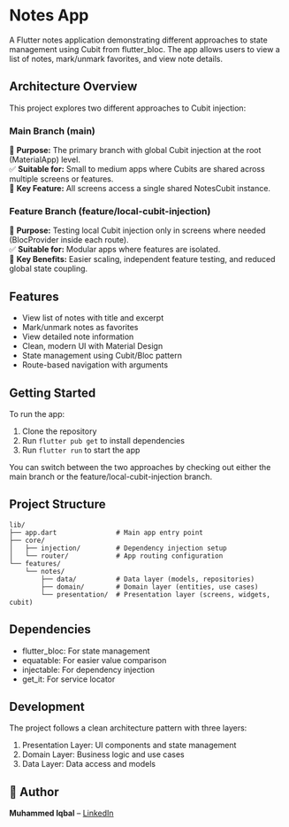# Notes App

A Flutter notes application demonstrating different approaches to state management using Cubit from flutter_bloc. The app allows users to view a list of notes, mark/unmark favorites, and view note details.

## Architecture Overview

This project explores two different approaches to Cubit injection:

### Main Branch (main)

🧱 **Purpose:** The primary branch with global Cubit injection at the root (MaterialApp) level.  
✅ **Suitable for:** Small to medium apps where Cubits are shared across multiple screens or features.  
🔁 **Key Feature:** All screens access a single shared NotesCubit instance.  

### Feature Branch (feature/local-cubit-injection)

🧪 **Purpose:** Testing local Cubit injection only in screens where needed (BlocProvider inside each route).  
✅ **Suitable for:** Modular apps where features are isolated.  
🧩 **Key Benefits:** Easier scaling, independent feature testing, and reduced global state coupling.  

## Features

- View list of notes with title and excerpt
- Mark/unmark notes as favorites
- View detailed note information
- Clean, modern UI with Material Design
- State management using Cubit/Bloc pattern
- Route-based navigation with arguments

## Getting Started

To run the app:

1. Clone the repository
2. Run `flutter pub get` to install dependencies
3. Run `flutter run` to start the app

You can switch between the two approaches by checking out either the main branch or the feature/local-cubit-injection branch.

## Project Structure

```
lib/
├── app.dart               # Main app entry point
├── core/
│   ├── injection/         # Dependency injection setup
│   └── router/            # App routing configuration
└── features/
    └── notes/
        ├── data/          # Data layer (models, repositories)
        ├── domain/        # Domain layer (entities, use cases)
        └── presentation/  # Presentation layer (screens, widgets, cubit)
```

## Dependencies

- flutter_bloc: For state management
- equatable: For easier value comparison
- injectable: For dependency injection
- get_it: For service locator

## Development

The project follows a clean architecture pattern with three layers:

1. Presentation Layer: UI components and state management
2. Domain Layer: Business logic and use cases
3. Data Layer: Data access and models

## 📣 Author

**Muhammed Iqbal** – [LinkedIn](https://linkedin.com/in/iqbaltld)

